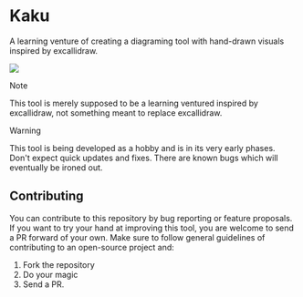 # Kaku

A learning venture of creating a diagraming tool with hand-drawn visuals inspired by excallidraw.

<image src="public/kaku.png" />

> [!NOTE]
> This tool is merely supposed to be a learning ventured inspired by excallidraw, not something meant to replace excallidraw.

> [!WARNING]
> This tool is being developed as a hobby and is in its very early phases. Don't expect quick updates and fixes. There are known bugs which will eventually be ironed out.

## Contributing

You can contribute to this repository by bug reporting or feature proposals. If you want to try your hand at improving this tool, you are welcome to send a PR forward of your own. Make sure to follow general guidelines of contributing to an open-source project and:

1) Fork the repository
2) Do your magic
3) Send a PR.
